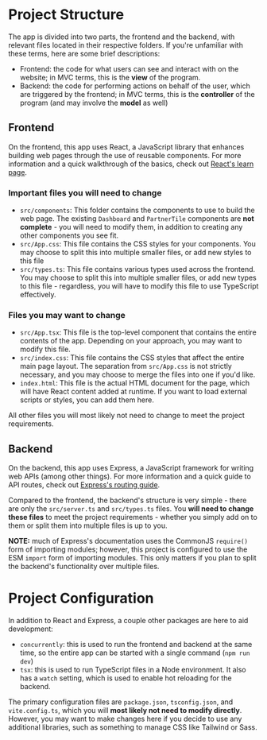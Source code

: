 # Project Structure

The app is divided into two parts, the frontend and the backend, with relevant files located in their respective folders.
If you're unfamiliar with these terms, here are some brief descriptions:
- Frontend: the code for what users can see and interact with on the website; in MVC terms, this is the **view** of the program.
- Backend: the code for performing actions on behalf of the user, which are triggered by the frontend; in MVC terms, this is the **controller** of the program (and may involve the **model** as well)

## Frontend

On the frontend, this app uses React, a JavaScript library that enhances building web pages through the use of reusable components. For more information and a quick walkthrough of the basics, check out [React's learn page](https://react.dev/learn).

### Important files you will need to change
- `src/components`: This folder contains the components to use to build the web page. The existing `Dashboard` and `PartnerTile` components are **not complete** - you will need to modify them, in addition to creating any other components you see fit.
- `src/App.css`: This file contains the CSS styles for your components. You may choose to split this into multiple smaller files, or add new styles to this file
- `src/types.ts`: This file contains various types used across the frontend. You may choose to split this into multiple smaller files, or add new types to this file - regardless, you will have to modify this file to use TypeScript effectively.

### Files you may want to change
- `src/App.tsx`: This file is the top-level component that contains the entire contents of the app. Depending on your approach, you may want to modify this file.
- `src/index.css`: This file contains the CSS styles that affect the entire main page layout. The separation from `src/App.css` is not strictly necessary, and you may choose to merge the files into one if you'd like.
- `index.html`: This file is the actual HTML document for the page, which will have React content added at runtime. If you want to load external scripts or styles, you can add them here.

All other files you will most likely not need to change to meet the project requirements.

## Backend

On the backend, this app uses Express, a JavaScript framework for writing web APIs (among other things). For more information and a quick guide to API routes, check out [Express's routing guide](https://expressjs.com/en/guide/routing.html).

Compared to the frontend, the backend's structure is very simple - there are only the `src/server.ts` and `src/types.ts` files. You **will need to change these files** to meet the project requirements - whether you simply add on to them or split them into multiple files is up to you. 

**NOTE:** much of Express's documentation uses the CommonJS `require()` form of importing modules; however, this project is configured to use the ESM `import` form of importing modules. This only matters if you plan to split the backend's functionality over multiple files.

# Project Configuration

In addition to React and Express, a couple other packages are here to aid development:
- `concurrently`: this is used to run the frontend and backend at the same time, so the entire app can be started with a single command (`npm run dev`)
- `tsx`: this is used to run TypeScript files in a Node environment. It also has a `watch` setting, which is used to enable hot reloading for the backend.

The primary configuration files are `package.json`, `tsconfig.json`, and `vite.config.ts`, which you will **most likely not need to modify directly**. However, you may want to make changes here if you decide to use any additional libraries, such as something to manage CSS like Tailwind or Sass.

